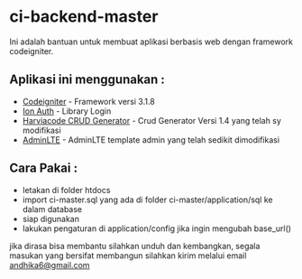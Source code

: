 # ci-backend-master

Ini adalah bantuan untuk membuat aplikasi berbasis web dengan framework codeigniter. 

## Aplikasi ini menggunakan : 
* [Codeigniter](https://www.codeigniter.com/) - Framework versi 3.1.8
* [Ion Auth](https://github.com/benedmunds/CodeIgniter-Ion-Auth) - Library Login
* [Harviacode CRUD Generator](https://bitbucket.org/harviacode/codeigniter-crud-generator/src) - Crud Generator Versi 1.4 yang telah sy modifikasi
* [AdminLTE](https://github.com/almasaeed2010/AdminLTE/releases) - AdminLTE template admin yang telah sedikit dimodifikasi

## Cara Pakai :
* letakan di folder htdocs
* import ci-master.sql yang ada di folder ci-master/application/sql ke dalam database
* siap digunakan
* lakukan pengaturan di application/config jika ingin mengubah base_url()


jika dirasa bisa membantu silahkan unduh dan kembangkan, segala masukan yang bersifat membangun silahkan kirim melalui email andhika6@gmail.com
